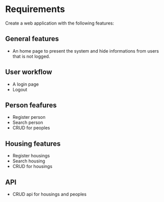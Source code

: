 # Requirements

Create a web application with the following features:

## General features

* An home page to present the system and hide informations from users that is not logged.

## User workflow

* A login page
* Logout

## Person feafures

* Register person
* Search person
* CRUD for peoples

## Housing features

* Register housings
* Search housing
* CRUD for housings

## API

* CRUD api for housings and peoples
